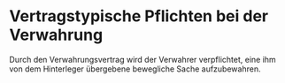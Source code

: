 # Vertragstypische Pflichten bei der Verwahrung

Durch den Verwahrungsvertrag wird der Verwahrer verpflichtet, eine ihm von dem Hinterleger übergebene bewegliche Sache aufzubewahren.